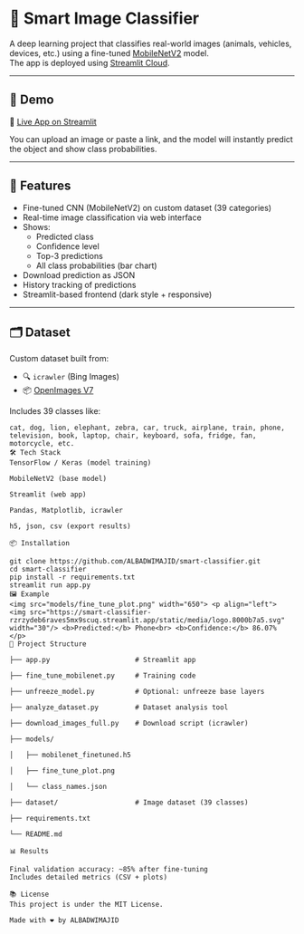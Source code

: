 # 🧠 Smart Image Classifier

A deep learning project that classifies real-world images (animals, vehicles, devices, etc.) using a fine-tuned [MobileNetV2](https://keras.io/api/applications/mobilenet/) model.  
The app is deployed using [Streamlit Cloud](https://streamlit.io/cloud).

---

## 🚀 Demo

🔗 [Live App on Streamlit](https://smart-classifier-rzrzydeb6raves5mx9scuq.streamlit.app)

You can upload an image or paste a link, and the model will instantly predict the object and show class probabilities.

---

## 🧩 Features

- Fine-tuned CNN (MobileNetV2) on custom dataset (39 categories)
- Real-time image classification via web interface
- Shows:
  - Predicted class
  - Confidence level
  - Top-3 predictions
  - All class probabilities (bar chart)
- Download prediction as JSON
- History tracking of predictions
- Streamlit-based frontend (dark style + responsive)

---

## 🗂 Dataset

Custom dataset built from:
- 🔍 `icrawler` (Bing Images)
- 📦 [OpenImages V7](https://storage.googleapis.com/openimages/web/index.html)

Includes 39 classes like:

```text
cat, dog, lion, elephant, zebra, car, truck, airplane, train, phone, television, book, laptop, chair, keyboard, sofa, fridge, fan, motorcycle, etc.
🛠️ Tech Stack
TensorFlow / Keras (model training)

MobileNetV2 (base model)

Streamlit (web app)

Pandas, Matplotlib, icrawler

h5, json, csv (export results)

📦 Installation

git clone https://github.com/ALBADWIMAJID/smart-classifier.git
cd smart-classifier
pip install -r requirements.txt
streamlit run app.py
🖼️ Example
<img src="models/fine_tune_plot.png" width="650"> <p align="left"> <img src="https://smart-classifier-rzrzydeb6raves5mx9scuq.streamlit.app/static/media/logo.8000b7a5.svg" width="30"/> <b>Predicted:</b> Phone<br> <b>Confidence:</b> 86.07% </p>
📁 Project Structure

├── app.py                     # Streamlit app

├── fine_tune_mobilenet.py     # Training code

├── unfreeze_model.py          # Optional: unfreeze base layers

├── analyze_dataset.py         # Dataset analysis tool

├── download_images_full.py    # Download script (icrawler)

├── models/

│   ├── mobilenet_finetuned.h5

│   ├── fine_tune_plot.png

│   └── class_names.json

├── dataset/                   # Image dataset (39 classes)

├── requirements.txt

└── README.md

📊 Results

Final validation accuracy: ~85% after fine-tuning
Includes detailed metrics (CSV + plots)

📚 License
This project is under the MIT License.

Made with ❤️ by ALBADWIMAJID


